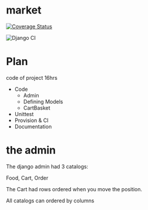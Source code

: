 # market

[![Coverage Status](https://coveralls.io/repos/github/zodman/market/badge.svg?branch=master)](https://coveralls.io/github/zodman/market?branch=master)

![Django CI](https://github.com/zodman/market/workflows/Django%20CI/badge.svg?branch=master)


# Plan

code of project 16hrs

* Code
    * Admin
    * Defining Models
    * CartBasket
* Unittest
* Provision & CI
* Documentation


# the admin

The django admin had 3 catalogs:

Food, Cart, Order

The Cart had rows ordered when you move the position.

All catalogs can ordered by columns
